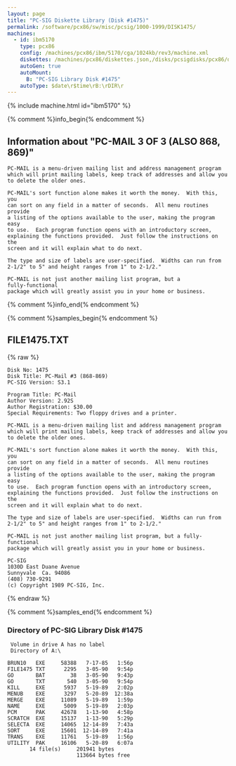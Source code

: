 ```yaml
---
layout: page
title: "PC-SIG Diskette Library (Disk #1475)"
permalink: /software/pcx86/sw/misc/pcsig/1000-1999/DISK1475/
machines:
  - id: ibm5170
    type: pcx86
    config: /machines/pcx86/ibm/5170/cga/1024kb/rev3/machine.xml
    diskettes: /machines/pcx86/diskettes.json,/disks/pcsigdisks/pcx86/diskettes.json
    autoGen: true
    autoMount:
      B: "PC-SIG Library Disk #1475"
    autoType: $date\r$time\rB:\rDIR\r
---
```


{% include machine.html id="ibm5170" %}

{% comment %}info_begin{% endcomment %}

## Information about "PC-MAIL  3 OF 3  (ALSO 868, 869)"

    PC-MAIL is a menu-driven mailing list and address management program
    which will print mailing labels, keep track of addresses and allow you
    to delete the older ones.
    
    PC-MAIL's sort function alone makes it worth the money.  With this, you
    can sort on any field in a matter of seconds.  All menu routines
    provide
    a listing of the options available to the user, making the program easy
    to use.  Each program function opens with an introductory screen,
    explaining the functions provided.  Just follow the instructions on the
    screen and it will explain what to do next.
    
    The type and size of labels are user-specified.  Widths can run from
    2-1/2" to 5" and height ranges from 1" to 2-1/2."
    
    PC-MAIL is not just another mailing list program, but a
    fully-functional
    package which will greatly assist you in your home or business.
{% comment %}info_end{% endcomment %}

{% comment %}samples_begin{% endcomment %}

## FILE1475.TXT

{% raw %}
```
Disk No: 1475                                                           
Disk Title: PC-Mail #3 (868-869)                                        
PC-SIG Version: S3.1                                                    
                                                                        
Program Title: PC-Mail                                                  
Author Version: 2.92S                                                   
Author Registration: $30.00                                             
Special Requirements: Two floppy drives and a printer.                  
                                                                        
PC-MAIL is a menu-driven mailing list and address management program    
which will print mailing labels, keep track of addresses and allow you  
to delete the older ones.                                               
                                                                        
PC-MAIL's sort function alone makes it worth the money.  With this, you 
can sort on any field in a matter of seconds.  All menu routines provide
a listing of the options available to the user, making the program easy 
to use.  Each program function opens with an introductory screen,       
explaining the functions provided.  Just follow the instructions on the 
screen and it will explain what to do next.                             
                                                                        
The type and size of labels are user-specified.  Widths can run from    
2-1/2" to 5" and height ranges from 1" to 2-1/2."                       
                                                                        
PC-MAIL is not just another mailing list program, but a fully-functional
package which will greatly assist you in your home or business.         
                                                                        
PC-SIG                                                                  
1030D East Duane Avenue                                                 
Sunnyvale  Ca. 94086                                                    
(408) 730-9291                                                          
(c) Copyright 1989 PC-SIG, Inc.                                         
```
{% endraw %}

{% comment %}samples_end{% endcomment %}

### Directory of PC-SIG Library Disk #1475

     Volume in drive A has no label
     Directory of A:\

    BRUN10   EXE     58388   7-17-85   1:56p
    FILE1475 TXT      2295   3-05-90   9:54p
    GO       BAT        38   3-05-90   9:43p
    GO       TXT       540   3-05-90   9:54p
    KILL     EXE      5937   5-19-89   2:02p
    MENUB    EXE      3297   5-20-89  12:38a
    MERGE    EXE     11089   5-19-89   1:59p
    NAME     EXE      5009   5-19-89   2:03p
    PCM      PAK     42678   1-13-90   4:58p
    SCRATCH  EXE     15137   1-13-90   5:29p
    SELECTA  EXE     14065  12-14-89   7:43a
    SORT     EXE     15601  12-14-89   7:41a
    TRANS    EXE     11761   5-19-89   1:56p
    UTILITY  PAK     16106   5-20-89   6:07a
           14 file(s)     201941 bytes
                          113664 bytes free
